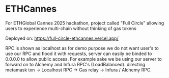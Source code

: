 # ETHCannes
For ETHGlobal Cannes 2025 hackathon, project called "Full Circle" allowing users to experience multi-chain without thinking of gas tokens

Deployed on:
https://full-circle-ethcannes.vercel.app/

RPC is shown as localhost as for demo purpose we do not want user's to use our RPC and flood it with requests, server can easily be binded to 0.0.0.0 to allow public access.
For example sake we be using our server to forward on to Alchemy and Infura RPC's (LoadBalanced).
directing metamask txn -> Localhost RPC -> Gas relay -> Infura / Alchemy RPC.

